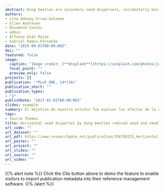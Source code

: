 ```yaml
---
abstract: Dung beetles are secondary seed dispersers, incidentally moving many of the seeds defecated by mammals vertically (seed burial) and/or horizontally as they process and relocate dung. Although several studies have quantified this ecological function of dung beetles, very few have followed seed fate until seedling establishment, and most of these have focused on the effects of seed burial. We know very little about the effects of horizontal seed movement by dung beetles, though it is generally assumed that it will affect plant recruitment positively through diminishing seed clumping. The objective of our study was to assess the effects of dung beetle activity on the spatial distribution of seeds and seedlings, and on the probability of seedling establishment. In a tropical rainforest in Mexico we carried out two complementary field experiments for each of two tree species (Bursera simaruba and Poulsenia armata), using seeds experimentally imbedded in pig dung and recording their fate and spatial location over time. For both species, dung beetle activity reduced the spatial clumping of seeds and seedlings; however, it did not increase the probability of seedling establishment. We discuss the context- and species-specificity of the combined effects of horizontal and vertical dispersal of seeds by dung beetles, and the need to quantify long-term seedling fates to more accurately determine the effects of seed movement by dung beetles on plant recruitment.
authors:
- Lina Adonay Urrea-Galeano
- Ellen Andresen
- Rosamond Coates
- admin
- Alfonso Dí́az Rojas
- Gabriel Ramos-Ferná́nde
date: "2015-09-01T00:00:00Z"
doi: ""
featured: false
image:
  caption: 'Image credit: [**Unsplash**](https://unsplash.com/photos/jdD8gXaTZsc)'
  focal_point: ""
  preview_only: false
projects: []
publication: '*PLoS ONE, 14*(10)'
publication_short: ""
publication_types:
- "2"
publishDate: "2017-01-01T00:00:00Z"
slides: example
summary: El objetivo de nuestro estudio fue evaluar los efectos de la actividad de los escarabajos peloteros en la distribución espacial de las semillas y las plántulas, y en la probabilidad de establecimiento de las mismas.
tags:
- Source Themes
title: Horizontal seed dispersal by dung beetles reduced seed and seedling clumping, but did not increase short-term seedling establishment
url_code: ""
url_dataset: ""
url_pdf: https://www.researchgate.net/publication/336788215_Horizontal_seed_dispersal_by_dung_beetles_reduced_seed_and_seedling_clumping_but_did_not_increase_short-term_seedling_establishment
url_poster: ""
url_project: ""
url_slides: ""
url_source: ""
url_video: ""
---
```


{{% alert note %}}
Click the *Cite* button above to demo the feature to enable visitors to import publication metadata into their reference management software.
{{% /alert %}}

